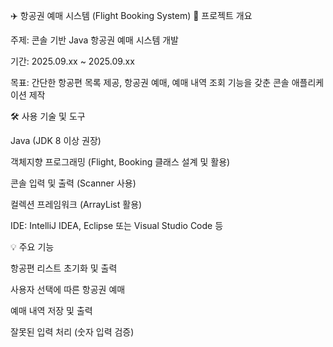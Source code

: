 ✈️ 항공권 예매 시스템 (Flight Booking System)
📌 프로젝트 개요

주제: 콘솔 기반 Java 항공권 예매 시스템 개발

기간: 2025.09.xx ~ 2025.09.xx

목표: 간단한 항공편 목록 제공, 항공권 예매, 예매 내역 조회 기능을 갖춘 콘솔 애플리케이션 제작

🛠️ 사용 기술 및 도구

Java (JDK 8 이상 권장)

객체지향 프로그래밍 (Flight, Booking 클래스 설계 및 활용)

콘솔 입력 및 출력 (Scanner 사용)

컬렉션 프레임워크 (ArrayList 활용)

IDE: IntelliJ IDEA, Eclipse 또는 Visual Studio Code 등

💡 주요 기능

항공편 리스트 초기화 및 출력

사용자 선택에 따른 항공권 예매

예매 내역 저장 및 출력

잘못된 입력 처리 (숫자 입력 검증)
